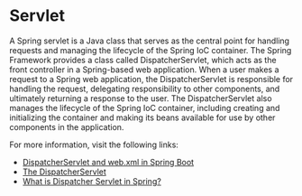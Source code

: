 # Servlet

A Spring servlet is a Java class that serves as the central point for handling requests and managing the lifecycle of the Spring IoC container. The Spring Framework provides a class called DispatcherServlet, which acts as the front controller in a Spring-based web application. When a user makes a request to a Spring web application, the DispatcherServlet is responsible for handling the request, delegating responsibility to other components, and ultimately returning a response to the user. The DispatcherServlet also manages the lifecycle of the Spring IoC container, including creating and initializing the container and making its beans available for use by other components in the application.

For more information, visit the following links:

- [DispatcherServlet and web.xml in Spring Boot](https://www.baeldung.com/spring-boot-dispatcherservlet-web-xml)
- [The DispatcherServlet](https://docs.spring.io/spring-framework/docs/3.0.0.M4/spring-framework-reference/html/ch15s02.html)
- [What is Dispatcher Servlet in Spring?](https://www.geeksforgeeks.org/what-is-dispatcher-servlet-in-spring)
